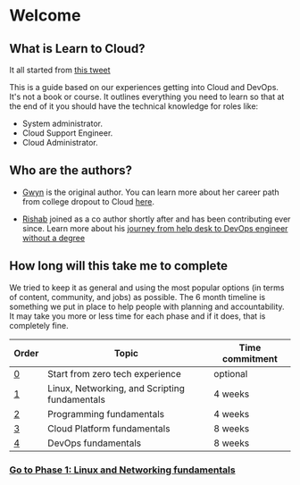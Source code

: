# Welcome

## What is Learn to Cloud?


It all started from [this tweet](https://twitter.com/madebygps/status/1406258053427740672?lang=en)

This is a guide based on our experiences getting into Cloud and DevOps. It's not a book or course. It outlines everything you need to learn so that at the end of it you should have the technical knowledge for roles like:

- System administrator.
- Cloud Support Engineer.
- Cloud Administrator.
 

## Who are the authors?


- [Gwyn](https://aka.ms/madebygps) is the original author. You can learn more about her career path from college dropout to Cloud [here]((https://youtu.be/kluKaLXJ2lg)).

- [Rishab](test) joined as a co author shortly after and has been contributing ever since. Learn more about his [journey from help desk to DevOps engineer without a degree](https://youtu.be/LZuWZ0SBYm8) 

## How long will this take me to complete


We tried to keep it as general and using the most popular options (in terms of content, community, and jobs) as possible. The 6 month timeline is something we put in place to help people with planning and accountability. It may take you more or less time for each phase and if it does, that is completely fine.


| Order | Topic                           | Time commitment |
|-------|---------------------------------|-------------------|
| [0](phase0/README.md)     | Start from zero tech experience  | optional 
| [1](phase1/README.md)     | Linux, Networking, and Scripting fundamentals | 4 weeks           |
| [2](phase2/README.md)     | Programming fundamentals | 4 weeks           |
| [3](phase3/README.md)    | Cloud Platform fundamentals| 8 weeks           |
| [4](phase4/README.md)     | DevOps fundamentals         | 8 weeks           |




### [Go to Phase 1: Linux and Networking fundamentals](phase1/README.md)

